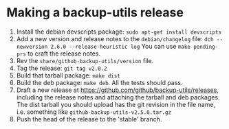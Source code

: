 # Making a backup-utils release

 1. Install the debian devscripts package:
    `sudo apt-get install devscripts`
 2. Add a new version and release notes to the `debian/changelog` file:
    `dch --newversion 2.6.0 --release-heuristic log`
    You can use `make pending-prs` to craft the release notes.
 3. Rev the `share/github-backup-utils/version` file.
 4. Tag the release: `git tag v2.0.2`
 5. Build that tarball package: `make dist`
 6. Build the deb package: `make deb`. All the tests should pass.
 7. Draft a new release at https://github.com/github/backup-utils/releases, including the release notes and attaching the tarball and deb packages.
    The dist tarball you should upload has the git revision in the file name, i.e. something like `github-backup-utils-v2.5.0.tar.gz`
 8. Push the head of the release to the 'stable' branch.
